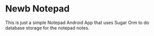 # Newb Notepad

This is just a simple Notepad Android App that uses Sugar Orm to do database storage for the notepad notes.

